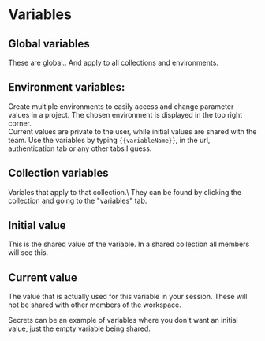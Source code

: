 # Variables

## Global variables

These are global.. And apply to all collections and environments.

## Environment variables:
Create multiple environments to easily access and change parameter values in a project. The chosen environment is
displayed in the top right corner.\
Current values are private to the user, while initial values are shared with the team.
Use the variables by typing ```{{variableName}}```, in the url, authentication tab or any other tabs I guess.

## Collection variables

Variales that apply to that collection.\ 
They can be found by clicking the collection and going to the "variables" tab.

## Initial value

This is the shared value of the variable. In a shared collection all members will see this.

## Current value

The value that is actually used for this variable in your session. These will not be shared with other members of the workspace.

Secrets can be an example of variables where you don't want an initial value, just the empty variable being shared.